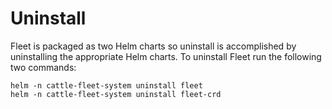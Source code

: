 # Uninstall

Fleet is packaged as two Helm charts so uninstall is accomplished by
uninstalling the appropriate Helm charts. To uninstall Fleet run the following
two commands:

```shell
helm -n cattle-fleet-system uninstall fleet
helm -n cattle-fleet-system uninstall fleet-crd
```